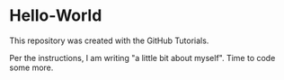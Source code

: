 # Hello-World
This repository was created with the GitHub Tutorials.

Per the instructions, I am writing "a little bit about myself". Time to code some more. 
